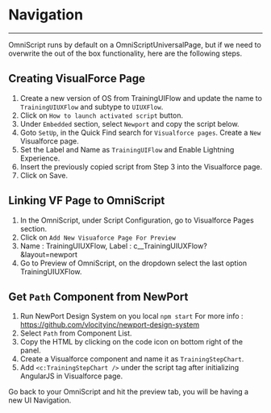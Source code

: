 # Navigation
--------

OmniScript runs by default on a OmniScriptUniversalPage, but if we need to overwrite the out of the box functionality, here are the following steps.

## Creating VisualForce Page
1. Create a new version of OS from TrainingUIFlow and update the name to `TrainingUIUXFlow` and subtype to `UIUXFlow`.
2. Click on `How to launch activated script` button.
3. Under `Embedded` section, select `Newport` and copy the script below.
4. Goto `SetUp`, in the Quick Find search for `Visualforce pages`. Create a `New` Visualforce page.
5. Set the Label and Name as `TrainingUIFlow` and Enable Lightning Experience.
6. Insert the previously copied script from Step 3 into the Visualforce page.
7. Click on Save.


## Linking VF Page to OmniScript
1. In the OmniScript, under Script Configuration, go to Visualforce Pages section.
2. Click on `Add New Visuaforce Page For Preview`
3. Name : TrainingUIUXFlow, Label : c__TrainingUIUXFlow?&layout=newport
4. Go to Preview of OmniScript, on the dropdown select the last option TrainingUIUXFlow.


## Get `Path` Component from NewPort
1. Run NewPort Design System on you local `npm start`
For more info : https://github.com/vlocityinc/newport-design-system
2. Select `Path` from Component List.
3. Copy the HTML by clicking on the code icon on bottom right of the panel.
4. Create a Visualforce component and name it as `TrainingStepChart`.
5. Add `<c:TrainingStepChart />` under the script tag after initializing AngularJS in Visualforce page.

Go back to your OmniScript and hit the preview tab, you will be having a new UI Navigation.
